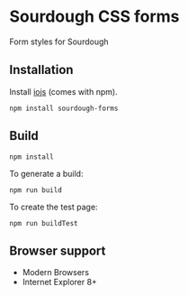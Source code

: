 # Sourdough CSS forms

Form styles for Sourdough

## Installation

Install [iojs](http://iojs.org) (comes with npm).

```
npm install sourdough-forms
```

## Build

```
npm install
```

To generate a build:

```
npm run build
```

To create the test page:

```
npm run buildTest
```

## Browser support

* Modern Browsers
* Internet Explorer 8+
